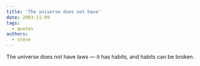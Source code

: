 ```yaml
---
title: 'The universe does not have'
date: 2003-11-09
tags:
  - quotes
authors:
  - steve
---
```


The universe does not have laws — it has habits, and habits can be broken.
